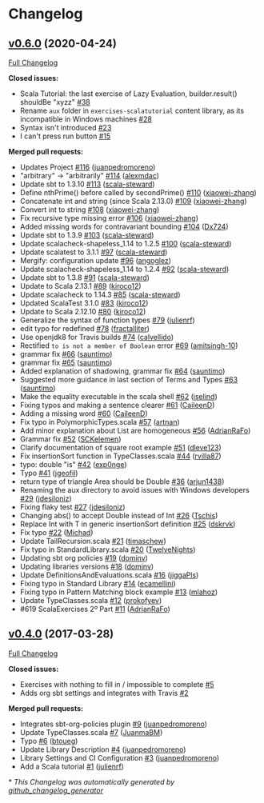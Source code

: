# Changelog

## [v0.6.0](https://github.com/scala-exercises/exercises-scalatutorial/tree/v0.6.0) (2020-04-24)

[Full Changelog](https://github.com/scala-exercises/exercises-scalatutorial/compare/v0.4.0...v0.6.0)

**Closed issues:**

- Scala Tutorial: the last exercise of Lazy Evaluation, builder.result\(\) shouldBe "xyzz"  [\#38](https://github.com/scala-exercises/exercises-scalatutorial/issues/38)
- Rename `aux` folder in `exercises-scalatutorial` content library, as its incompatible in Windows machines [\#28](https://github.com/scala-exercises/exercises-scalatutorial/issues/28)
- Syntax isn't introduced [\#23](https://github.com/scala-exercises/exercises-scalatutorial/issues/23)
- I can't press run button [\#15](https://github.com/scala-exercises/exercises-scalatutorial/issues/15)

**Merged pull requests:**

- Updates Project [\#116](https://github.com/scala-exercises/exercises-scalatutorial/pull/116) ([juanpedromoreno](https://github.com/juanpedromoreno))
- "arbitrary" -\> "arbitrarily" [\#114](https://github.com/scala-exercises/exercises-scalatutorial/pull/114) ([alexmdac](https://github.com/alexmdac))
- Update sbt to 1.3.10 [\#113](https://github.com/scala-exercises/exercises-scalatutorial/pull/113) ([scala-steward](https://github.com/scala-steward))
- Define nthPrime\(\) before called by secondPrime\(\) [\#110](https://github.com/scala-exercises/exercises-scalatutorial/pull/110) ([xiaowei-zhang](https://github.com/xiaowei-zhang))
- Concatenate int and string \(since Scala 2.13.0\) [\#109](https://github.com/scala-exercises/exercises-scalatutorial/pull/109) ([xiaowei-zhang](https://github.com/xiaowei-zhang))
- Convert int to string [\#108](https://github.com/scala-exercises/exercises-scalatutorial/pull/108) ([xiaowei-zhang](https://github.com/xiaowei-zhang))
- Fix recursive type missing error [\#106](https://github.com/scala-exercises/exercises-scalatutorial/pull/106) ([xiaowei-zhang](https://github.com/xiaowei-zhang))
- Added missing words for contravariant bounding [\#104](https://github.com/scala-exercises/exercises-scalatutorial/pull/104) ([Dx724](https://github.com/Dx724))
- Update sbt to 1.3.9 [\#103](https://github.com/scala-exercises/exercises-scalatutorial/pull/103) ([scala-steward](https://github.com/scala-steward))
- Update scalacheck-shapeless\_1.14 to 1.2.5 [\#100](https://github.com/scala-exercises/exercises-scalatutorial/pull/100) ([scala-steward](https://github.com/scala-steward))
- Update scalatest to 3.1.1 [\#97](https://github.com/scala-exercises/exercises-scalatutorial/pull/97) ([scala-steward](https://github.com/scala-steward))
- Mergify: configuration update [\#96](https://github.com/scala-exercises/exercises-scalatutorial/pull/96) ([angoglez](https://github.com/angoglez))
- Update scalacheck-shapeless\_1.14 to 1.2.4 [\#92](https://github.com/scala-exercises/exercises-scalatutorial/pull/92) ([scala-steward](https://github.com/scala-steward))
- Update sbt to 1.3.8 [\#91](https://github.com/scala-exercises/exercises-scalatutorial/pull/91) ([scala-steward](https://github.com/scala-steward))
- Update to Scala 2.13.1 [\#89](https://github.com/scala-exercises/exercises-scalatutorial/pull/89) ([kiroco12](https://github.com/kiroco12))
- Update scalacheck to 1.14.3 [\#85](https://github.com/scala-exercises/exercises-scalatutorial/pull/85) ([scala-steward](https://github.com/scala-steward))
- Updated ScalaTest 3.1.0 [\#83](https://github.com/scala-exercises/exercises-scalatutorial/pull/83) ([kiroco12](https://github.com/kiroco12))
- Update to Scala 2.12.10 [\#80](https://github.com/scala-exercises/exercises-scalatutorial/pull/80) ([kiroco12](https://github.com/kiroco12))
- Generalize the syntax of function types [\#79](https://github.com/scala-exercises/exercises-scalatutorial/pull/79) ([julienrf](https://github.com/julienrf))
- edit typo for redefined [\#78](https://github.com/scala-exercises/exercises-scalatutorial/pull/78) ([fractalliter](https://github.com/fractalliter))
- Use openjdk8 for Travis builds [\#74](https://github.com/scala-exercises/exercises-scalatutorial/pull/74) ([calvellido](https://github.com/calvellido))
- Rectified `to is not a member of Boolean` error [\#69](https://github.com/scala-exercises/exercises-scalatutorial/pull/69) ([amitsingh-10](https://github.com/amitsingh-10))
- grammar fix [\#66](https://github.com/scala-exercises/exercises-scalatutorial/pull/66) ([sauntimo](https://github.com/sauntimo))
- grammar fix [\#65](https://github.com/scala-exercises/exercises-scalatutorial/pull/65) ([sauntimo](https://github.com/sauntimo))
- Added explanation of shadowing, grammar fix [\#64](https://github.com/scala-exercises/exercises-scalatutorial/pull/64) ([sauntimo](https://github.com/sauntimo))
- Suggested more guidance in last section of Terms and Types [\#63](https://github.com/scala-exercises/exercises-scalatutorial/pull/63) ([sauntimo](https://github.com/sauntimo))
- Make the equality executable in the scala shell [\#62](https://github.com/scala-exercises/exercises-scalatutorial/pull/62) ([iselind](https://github.com/iselind))
- Fixing typos and making a sentence clearer [\#61](https://github.com/scala-exercises/exercises-scalatutorial/pull/61) ([CaileenD](https://github.com/CaileenD))
- Adding a missing word [\#60](https://github.com/scala-exercises/exercises-scalatutorial/pull/60) ([CaileenD](https://github.com/CaileenD))
- Fix typo in PolymorphicTypes.scala [\#57](https://github.com/scala-exercises/exercises-scalatutorial/pull/57) ([artnan](https://github.com/artnan))
- Add minor explanation about List are homogeneous [\#56](https://github.com/scala-exercises/exercises-scalatutorial/pull/56) ([AdrianRaFo](https://github.com/AdrianRaFo))
- Grammar fix [\#52](https://github.com/scala-exercises/exercises-scalatutorial/pull/52) ([SCKelemen](https://github.com/SCKelemen))
- Clarify documentation of square root example [\#51](https://github.com/scala-exercises/exercises-scalatutorial/pull/51) ([dleve123](https://github.com/dleve123))
- Fix insertionSort function in TypeClasses.scala [\#44](https://github.com/scala-exercises/exercises-scalatutorial/pull/44) ([rvilla87](https://github.com/rvilla87))
- typo: double "is" [\#42](https://github.com/scala-exercises/exercises-scalatutorial/pull/42) ([exp0nge](https://github.com/exp0nge))
- Typo [\#41](https://github.com/scala-exercises/exercises-scalatutorial/pull/41) ([jgeofil](https://github.com/jgeofil))
- return type of triangle Area should be Double [\#36](https://github.com/scala-exercises/exercises-scalatutorial/pull/36) ([arjun1438](https://github.com/arjun1438))
- Renaming the aux directory to avoid issues with Windows developers [\#29](https://github.com/scala-exercises/exercises-scalatutorial/pull/29) ([jdesiloniz](https://github.com/jdesiloniz))
- Fixing flaky test [\#27](https://github.com/scala-exercises/exercises-scalatutorial/pull/27) ([jdesiloniz](https://github.com/jdesiloniz))
- Changing abs\(\) to accept Double instead of Int [\#26](https://github.com/scala-exercises/exercises-scalatutorial/pull/26) ([Tschis](https://github.com/Tschis))
- Replace Int with T in generic insertionSort definition [\#25](https://github.com/scala-exercises/exercises-scalatutorial/pull/25) ([dskrvk](https://github.com/dskrvk))
- Fix typo [\#22](https://github.com/scala-exercises/exercises-scalatutorial/pull/22) ([Michad](https://github.com/Michad))
- Update TailRecursion.scala [\#21](https://github.com/scala-exercises/exercises-scalatutorial/pull/21) ([timaschew](https://github.com/timaschew))
- Fix typo in StandardLibrary.scala [\#20](https://github.com/scala-exercises/exercises-scalatutorial/pull/20) ([TwelveNights](https://github.com/TwelveNights))
- Updating sbt org policies [\#19](https://github.com/scala-exercises/exercises-scalatutorial/pull/19) ([dominv](https://github.com/dominv))
- Updating libraries versions [\#18](https://github.com/scala-exercises/exercises-scalatutorial/pull/18) ([dominv](https://github.com/dominv))
- Update DefinitionsAndEvaluations.scala [\#16](https://github.com/scala-exercises/exercises-scalatutorial/pull/16) ([jiggaPls](https://github.com/jiggaPls))
- Fixing typo in Standard Library [\#14](https://github.com/scala-exercises/exercises-scalatutorial/pull/14) ([ecamellini](https://github.com/ecamellini))
- Fixing typo in Pattern Matching block example [\#13](https://github.com/scala-exercises/exercises-scalatutorial/pull/13) ([mlahoz](https://github.com/mlahoz))
- Update TypeClasses.scala [\#12](https://github.com/scala-exercises/exercises-scalatutorial/pull/12) ([prokofyev](https://github.com/prokofyev))
- \#619 ScalaExercises 2º Part [\#11](https://github.com/scala-exercises/exercises-scalatutorial/pull/11) ([AdrianRaFo](https://github.com/AdrianRaFo))

## [v0.4.0](https://github.com/scala-exercises/exercises-scalatutorial/tree/v0.4.0) (2017-03-28)

[Full Changelog](https://github.com/scala-exercises/exercises-scalatutorial/compare/363a88c258b3bd3e63bf1acefb7a43c57edf1b9a...v0.4.0)

**Closed issues:**

- Exercises with nothing to fill in / impossible to complete [\#5](https://github.com/scala-exercises/exercises-scalatutorial/issues/5)
- Adds org sbt settings and integrates with Travis [\#2](https://github.com/scala-exercises/exercises-scalatutorial/issues/2)

**Merged pull requests:**

- Integrates sbt-org-policies plugin [\#9](https://github.com/scala-exercises/exercises-scalatutorial/pull/9) ([juanpedromoreno](https://github.com/juanpedromoreno))
- Update TypeClasses.scala [\#7](https://github.com/scala-exercises/exercises-scalatutorial/pull/7) ([JuanmaBM](https://github.com/JuanmaBM))
- Typo [\#6](https://github.com/scala-exercises/exercises-scalatutorial/pull/6) ([btoueg](https://github.com/btoueg))
- Update Library Description [\#4](https://github.com/scala-exercises/exercises-scalatutorial/pull/4) ([juanpedromoreno](https://github.com/juanpedromoreno))
- Library Settings and CI Configuration [\#3](https://github.com/scala-exercises/exercises-scalatutorial/pull/3) ([juanpedromoreno](https://github.com/juanpedromoreno))
- Add a Scala tutorial [\#1](https://github.com/scala-exercises/exercises-scalatutorial/pull/1) ([julienrf](https://github.com/julienrf))



\* *This Changelog was automatically generated by [github_changelog_generator](https://github.com/github-changelog-generator/github-changelog-generator)*

